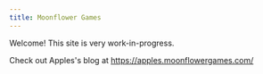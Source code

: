 ```yaml
---
title: Moonflower Games
---
```


Welcome! This site is very work-in-progress.

Check out Apples's blog at <https://apples.moonflowergames.com/>
